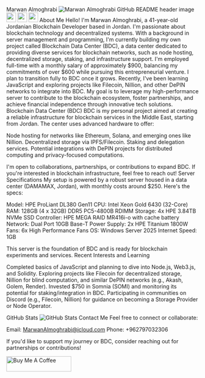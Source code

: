 Marwan Almoghrabi
<img src="https://via.placeholder.com/1200x400?text=Blockchain+Data+Center+Header" alt="Marwan Almoghrabi GitHub README header image">
<img src="https://img.shields.io/badge/twitter-%231DA1F2.svg?&#x26;style=for-the-badge&#x26;logo=twitter&#x26;logoColor=white" height="25"> <img src="https://img.shields.io/badge/linkedin-%230077B5.svg?&#x26;style=for-the-badge&#x26;logo=linkedin&#x26;logoColor=white" height="25"> <img src="https://img.shields.io/badge/email-%23D14836.svg?&#x26;style=for-the-badge&#x26;logo=gmail&#x26;logoColor=white" height="25">
About Me
Hello! I'm Marwan Almoghrabi, a 41-year-old Jordanian Blockchain Developer based in Jordan. I'm passionate about blockchain technology and decentralized systems. With a background in server management and programming, I'm currently building my own project called Blockchain Data Center (BDC), a data center dedicated to providing diverse services for blockchain networks, such as node hosting, decentralized storage, staking, and infrastructure support.
I'm employed full-time with a monthly salary of approximately $900, balancing my commitments of over $600 while pursuing this entrepreneurial venture. I plan to transition fully to BDC once it grows. Recently, I've been learning JavaScript and exploring projects like Filecoin, Nillion, and other DePIN networks to integrate into BDC.
My goal is to leverage my high-performance server to contribute to the blockchain ecosystem, foster partnerships, and achieve financial independence through innovative tech solutions.
Blockchain Data Center (BDC)
BDC is my personal project aimed at creating a reliable infrastructure for blockchain services in the Middle East, starting from Jordan. The center uses advanced hardware to offer:

Node hosting for networks like Ethereum, Solana, and emerging ones like Nillion.
Decentralized storage via IPFS/Filecoin.
Staking and delegation services.
Potential integrations with DePIN projects for distributed computing and privacy-focused computations.

I'm open to collaborations, partnerships, or contributions to expand BDC. If you're interested in blockchain infrastructure, feel free to reach out!
Server Specifications
My setup is powered by a robust server housed in a data center (DAMAMAX, Jordan), with monthly costs around $250. Here's the specs:

Model: HPE ProLiant DL380 Gen11
CPU: Intel Xeon Gold 6430 (32-Core)
RAM: 128GB (4 x 32GB) DDR5 PC5-4800B RDIMM
Storage: 4x HPE 3.84TB NVMe SSD
Controller: HPE MEGA RAID MR416i-o with cache battery
Network: Dual Port 10GB Base-T
Power Supply: 2x HPE Titanium 1800W
Fans: 6x High Performance Fans
OS: Windows Server 2025
Internet Speed: 1GB

This server is the foundation of BDC and is ready for blockchain experiments and services.
Recent Interests and Learning

Completed basics of JavaScript and planning to dive into Node.js, Web3.js, and Solidity.
Exploring projects like Filecoin for decentralized storage, Nillion for blind computation, and similar DePIN networks (e.g., Akash, Golem, Render).
Invested $750 in Somnia (SOMI) and monitoring its potential for staking/integration in BDC.
Participating in communities on Discord (e.g., Filecoin, Nillion) for guidance on becoming a Storage Provider or Node Operator.

GitHub Stats
<img src="https://github-readme-stats.vercel.app/api?username=MarwanAlmoghrabi&#x26;show_icons=true" alt="GitHub Stats">
Contact Me
Feel free to connect or collaborate:

Email: MarwanAlmoghrabi@icloud.com
Phone: +962797032306

If you'd like to support my journey or BDC, consider reaching out for partnerships or contributions!

  <img src="https://cdn.buymeacoffee.com/buttons/default-red.png" alt="Buy Me A Coffee" height="40" width="170">

